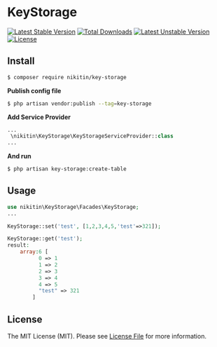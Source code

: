 # KeyStorage

[![Latest Stable Version](https://poser.pugx.org/nikitin/key-storage/v/stable)](https://packagist.org/packages/nikitin/key-storage)
[![Total Downloads](https://poser.pugx.org/nikitin/key-storage/downloads)](https://packagist.org/packages/nikitin/key-storage)
[![Latest Unstable Version](https://poser.pugx.org/nikitin/key-storage/v/unstable)](https://packagist.org/packages/nikitin/key-storage)
[![License](https://poser.pugx.org/nikitin/key-storage/license)](https://packagist.org/packages/nikitin/key-storage)



## Install

``` bash
$ composer require nikitin/key-storage
```

**Publish config file**

``` bash
$ php artisan vendor:publish --tag=key-storage
```

**Add Service Provider**

``` php
...
 \nikitin\KeyStorage\KeyStorageServiceProvider::class
...
```

**And run**
``` bash
$ php artisan key-storage:create-table
```

## Usage

``` php
use nikitin\KeyStorage\Facades\KeyStorage;
...

KeyStorage::set('test', [1,2,3,4,5,'test'=>321]);

KeyStorage::get('test');
result: 
    array:6 [
          0 => 1
          1 => 2
          2 => 3
          3 => 4
          4 => 5
          "test" => 321
        ]
```


## License

The MIT License (MIT). Please see [License File](LICENSE.md) for more information.

[ico-version]: https://img.shields.io/packagist/v/:vendor/KeyStorage.svg?style=flat-square
[ico-license]: https://img.shields.io/badge/license-MIT-brightgreen.svg?style=flat-square
[ico-travis]: https://img.shields.io/travis/:vendor/KeyStorage/master.svg?style=flat-square
[ico-scrutinizer]: https://img.shields.io/scrutinizer/coverage/g/:vendor/KeyStorage.svg?style=flat-square
[ico-code-quality]: https://img.shields.io/scrutinizer/g/:vendor/KeyStorage.svg?style=flat-square
[ico-downloads]: https://img.shields.io/packagist/dt/:vendor/KeyStorage.svg?style=flat-square

[link-packagist]: https://packagist.org/packages/nikitin/key-storage


